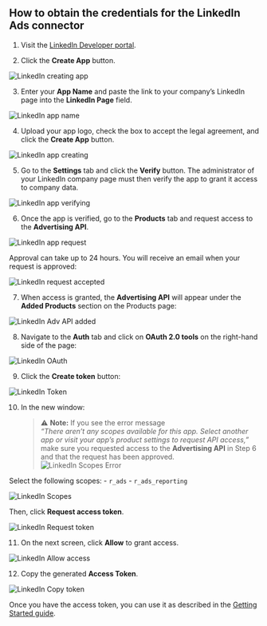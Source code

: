 ## How to obtain the credentials for the LinkedIn Ads connector

1. Visit the [LinkedIn Developer portal](https://developer.linkedin.com/ ).

2. Click the **Create App** button.

![LinkedIn creating app](/src/Integrations/LinkedIn/res/linkedin_createapp.png)

3. Enter your **App Name** and paste the link to your company’s LinkedIn page into the **LinkedIn Page** field.  

 ![LinkedIn app name](/src/Integrations/LinkedIn/res/linkedin_appname.png)

4. Upload your app logo, check the box to accept the legal agreement, and click the **Create App** button.  

 ![LinkedIn app creating](/src/Integrations/LinkedIn/res/linkedin_create.png)

5. Go to the **Settings** tab and click the **Verify** button. The administrator of your LinkedIn company page must then verify the app to grant it access to company data.  

 ![LinkedIn app verifying](/src/Integrations/LinkedIn/res/linkedin_verify.png)

6. Once the app is verified, go to the **Products** tab and request access to the **Advertising API**.  

 ![LinkedIn app request](/src/Integrations/LinkedIn/res/linkedin_request.png)

   Approval can take up to 24 hours. You will receive an email when your request is approved:  

 ![LinkedIn request accepted](/src/Integrations/LinkedIn/res/linkedin_accepted.png)

7. When access is granted, the **Advertising API** will appear under the **Added Products** section on the Products page:  

 ![LinkedIn Adv API added](/src/Integrations/LinkedIn/res/linkedin_addedapi.png)

8. Navigate to the **Auth** tab and click on **OAuth 2.0 tools** on the right-hand side of the page:  

 ![LinkedIn OAuth](/src/Integrations/LinkedIn/res/linkedin_oauth.png)

9. Click the **Create token** button:

 ![LinkedIn Token](/src/Integrations/LinkedIn/res/linkedin_createtoken.png)

10. In the new window:

    > ⚠️ **Note:** If you see the error message  
    > _“There aren’t any scopes available for this app. Select another app or visit your app’s product settings to request API access,”_  
    > make sure you requested access to the **Advertising API** in Step 6 and that the request has been approved.  
    > ![LinkedIn Scopes Error](/src/Integrations/LinkedIn/res/linkedin_error.png)

   Select the following scopes:
    - `r_ads`
    - `r_ads_reporting`  

   ![LinkedIn Scopes](/src/Integrations/LinkedIn/res/linkedin_scope.png)

   Then, click **Request access token**.  

   ![LinkedIn Request token](/src/Integrations/LinkedIn/res/linkedin_requesttoken.png)

11. On the next screen, click **Allow** to grant access.

 ![LinkedIn Allow access](/src/Integrations/LinkedIn/res/linkedin_allow.png)

12. Copy the generated **Access Token**.

 ![LinkedIn Copy token](/src/Integrations/LinkedIn/res/linkedin_copytoken.png)

Once you have the access token, you can use it as described in the [Getting Started guide](/src/Integrations/LinkedIn/GETTING_STARTED.md).